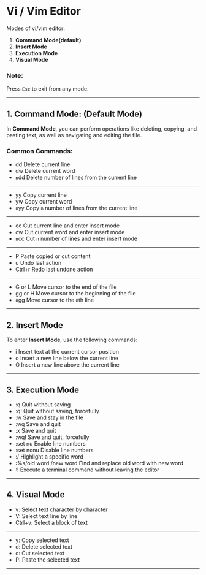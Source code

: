 # Vi / Vim Editor

Modes of vi/vim editor:
1. **Command Mode(default)**
2. **Insert Mode**
3. **Execution Mode**
4. **Visual Mode**

### Note:
Press `Esc` to exit from any mode.

---

## 1. Command Mode: (Default Mode)
In **Command Mode**, you can perform operations like deleting, copying, and pasting text, as well as navigating and editing the file. 

### Common Commands:
- dd  Delete current line
- dw  Delete current word
- `n`dd  Delete  number of lines from the current line
---
- yy  Copy current line
- yw  Copy current word
- `n`yy  Copy `n` number of lines from the current line
---

- cc  Cut current line and enter insert mode
- cw  Cut current word and enter insert mode
- `n`cc  Cut `n` number of lines and enter insert mode
---
- P  Paste copied or cut content
- u  Undo last action
- Ctrl+r  Redo last undone action
---

- G or L  Move cursor to the end of the file
- gg or H  Move cursor to the beginning of the file
- `n`gg  Move cursor to the `n`th line
  

---

## 2. Insert Mode

To enter **Insert Mode**, use the following commands:

- i  Insert text at the current cursor position
- o  Insert a new line below the current line
- O  Insert a new line above the current line

---

## 3. Execution Mode

- :q  Quit without saving
- :q!  Quit without saving, forcefully
- :w  Save and stay in the file
- :wq  Save and quit
- :x  Save and quit
- :wq!  Save and quit, forcefully
- :set nu  Enable line numbers
- :set nonu  Disable line numbers
- :/<word>  Highlight a specific word
- :%s/old word /new word      Find and replace old word with new word
- :!<command>  Execute a terminal command without leaving the editor

---

## 4. Visual Mode

- v: Select text character by character
- V: Select text line by line
- Ctrl+v: Select a block of text

---
- y: Copy selected text
- d: Delete selected text
- c: Cut selected text
- P: Paste the selected text

---
